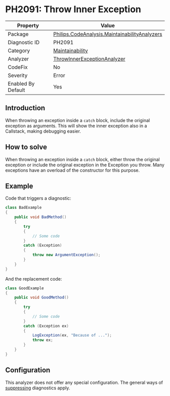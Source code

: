 # PH2091: Throw Inner Exception

| Property | Value  |
|--|--|
| Package | [Philips.CodeAnalysis.MaintainabilityAnalyzers](https://www.nuget.org/packages/Philips.CodeAnalysis.MaintainabilityAnalyzers) |
| Diagnostic ID | PH2091 |
| Category  | [Maintainability](../Maintainability.md) |
| Analyzer | [ThrowInnerExceptionAnalyzer](https://github.com/philips-software/roslyn-analyzers/blob/master/Philips.CodeAnalysis.MaintainabilityAnalyzers/Maintainability/ThrowInnerExceptionAnalyzer.cs)
| CodeFix  | No |
| Severity | Error |
| Enabled By Default | Yes |

## Introduction

When throwing an exception inside a `catch` block, include the original exception as arguments. This will show the inner exception also in a Callstack, making debugging easier.

## How to solve

When throwing an exception inside a `catch` block, either throw the original exception or include the original exception in the Exception you throw. Many exceptions have an overload of the constructor for this purpose.

## Example

Code that triggers a diagnostic:
``` cs
class BadExample
{
    public void BadMethod()
    {
        try
        {
            // Some code
        }
        catch (Exception) 
        {
            throw new ArgumentException();
        }
    }
}

```

And the replacement code:
``` cs
class GoodExample
{
    public void GoodMethod()
    {
        try
        {
            // Some code
        }
        catch (Exception ex) 
        {
            LogException(ex, "Because of ...");
            throw ex;
        }
    }
}

```

## Configuration

This analyzer does not offer any special configuration. The general ways of [suppressing](https://learn.microsoft.com/en-us/dotnet/fundamentals/code-analysis/suppress-warnings) diagnostics apply.
